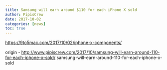 ```yaml
---
title: Samsung will earn around $110 for each iPhone X sold
author: PipisCrew
date: 2017-10-02
categories: [news]
toc: true
---
```


https://9to5mac.com/2017/10/02/iphone-x-components/

origin - http://www.pipiscrew.com/2017/10/samsung-will-earn-around-110-for-each-iphone-x-sold/ samsung-will-earn-around-110-for-each-iphone-x-sold